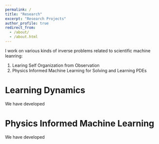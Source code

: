 ```yaml
---
permalink: /
title: "Research"
excerpt: "Research Projects"
author_profile: true
redirect_from: 
  - /about/
  - /about.html
---
```


I work on various kinds of inverse problems related to scientific machine leanring:
1. Learing Self Organization from Observation
1. Physics Informed Machine Learning for Solving and Learning PDEs

Learning Dynamics
======
We have developed

Physics Informed Machine Learning
======
We have developed

